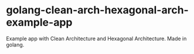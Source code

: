 # golang-clean-arch-hexagonal-arch-example-app
Example app with Clean Architecture and Hexagonal Architecture. Made in golang.
